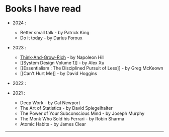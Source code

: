 # Books I have read

 - 2024 : 
	- Better small talk - by Patrick King
	- Do it today - by Darius Foroux

- 2023 :
	- [Think-And-Grow-Rich](Summary-Think-And-Grow-Rich.canvas) - by Napoleon Hill 
	- [[System Design Volume 1]] - by Alex Xu
	- [[Essentialism : The Disciplined Pursuit of Less]] - by Greg McKeown
	- [[Can't Hurt Me]] - by David Hoggins 

- 2022 :

- 2021 :
	- Deep Work - by Cal Newport
	- The Art of Statistics - by David Spiegelhalter
	- The Power of Your Subconscious Mind - by Joseph Murphy
	- The Monk Who Sold his Ferrari - by Robin Sharma
	- Atomic Habits - by James Clear

---